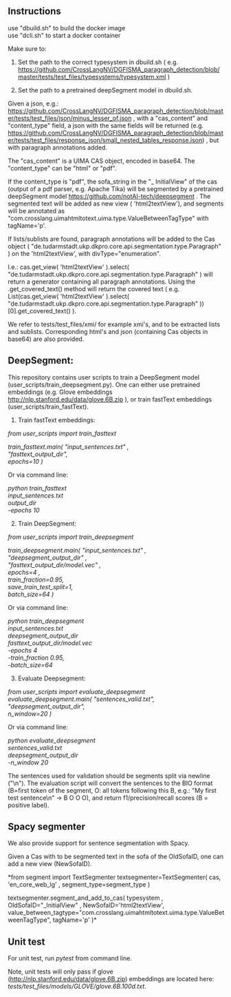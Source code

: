 
Instructions
------------

use "dbuild.sh" to build the docker image <br />
use "dcli.sh" to start a docker container

Make sure to:

1) Set the path to the correct typesystem in dbuild.sh ( e.g. https://github.com/CrossLangNV/DGFISMA_paragraph_detection/blob/master/tests/test_files/typesystems/typesystem.xml )

2) Set the path to a pretrained deepSegment model in dbuild.sh.

Given a json, e.g.: https://github.com/CrossLangNV/DGFISMA_paragraph_detection/blob/master/tests/test_files/json/minus_lesser_of.json , with a "cas_content" and "content_type" field, a json with the same fields will be returned (e.g. https://github.com/CrossLangNV/DGFISMA_paragraph_detection/blob/master/tests/test_files/response_json/small_nested_tables_response.json) , but with paragraph annotations added. 

The "cas_content" is a UIMA CAS object, encoded in base64. The "content_type" can be "html" or "pdf". 

If the content_type is "pdf", the sofa_string in the "_ InitialView" of the cas (output of a pdf parser, e.g. Apache Tika) will be segmented by a pretrained deepSegment model https://github.com/notAI-tech/deepsegment . The segmented text will be added as new view ( 'html2textView'), and segments will be annotated as "com.crosslang.uimahtmltotext.uima.type.ValueBetweenTagType" with tagName='p'.

If lists/sublists are found, paragraph annotations will be added to the Cas object ( "de.tudarmstadt.ukp.dkpro.core.api.segmentation.type.Paragraph" ) on the 'html2textView', with divType="enumeration".

I.e.: cas.get_view( 'html2textView' ).select( "de.tudarmstadt.ukp.dkpro.core.api.segmentation.type.Paragraph" ) will return a generator containing all paragraph annotations. Using the .get_covered_text() method will return the covered text ( e.g. List(cas.get_view( 'html2textView' ).select( "de.tudarmstadt.ukp.dkpro.core.api.segmentation.type.Paragraph" ))[0].get_covered_text() ).

We refer to tests/test_files/xmi/ for example xmi's, and to be extracted lists and sublists. Corresponding html's and json (containing Cas objects in base64) are also provided.


## DeepSegment:

This repository contains user scripts to train a DeepSegment model (user_scripts/train_deepsegment.py). One can either use pretrained embeddings (e.g. Glove embeddings http://nlp.stanford.edu/data/glove.6B.zip ), or train fastText embeddings (user_scripts/train_fastText).

1) Train fastText embeddings:

*from user_scripts import train_fasttext*

*train_fasttext.main( "input_sentences.txt" , \
                    "fasttext_output_dir",\
                    epochs=10 )*

Or via command line:

*python train_fasttext \
input_sentences.txt \
output_dir \
-epochs 10*

2) Train DeepSegment:

*from user_scripts import train_deepsegment*

*train_deepsegment.main( "input_sentences.txt" , \
                        "deepsegment_output_dir" , \
                       "fasttext_output_dir/model.vec"  , \
                       epochs=4 ,\
                       train_fraction=0.95, \
                       save_train_test_split=1, \
                       batch_size=64 )*

Or via command line:

*python train_deepsegment \
input_sentences.txt \
deepsegment_output_dir \
fasttext_output_dir/model.vec \
-epochs 4 \
-train_fraction 0.95, \
-batch_size=64*

3) Evaluate Deepsegment:

*from user_scripts import evaluate_deepsegment
evaluate_deepsegment.main( "sentences_valid.txt", \
                          "deepsegment_output_dir", \
                          n_window=20 )*
                
Or via command line:

*python evaluate_deepsegment \
sentences_valid.txt \
deepsegment_output_dir \
-n_window 20*

The sentences used for validation should be segments split via newline ("\n"). The evaluation script will convert the sentences to the BIO format (B=first token of the segment, O: all tokens following this B, e.g.: "My first test sentence\n" -> B O O O), and return f1/precision/recall scores (B = positive label).

## Spacy segmenter

We also provide support for sentence segmentation with Spacy.

Given a Cas with to be segmented text in the sofa of the OldSofaID, one can add a new view (NewSofaID). 

*from segment import TextSegmenter
textsegmenter=TextSegmenter( cas, 'en_core_web_lg' , segment_type=segment_type )

textsegmenter.segment_and_add_to_cas( typesystem , OldSofaID="_InitialView" , NewSofaID='html2textView', \
                              value_between_tagtype="com.crosslang.uimahtmltotext.uima.type.ValueBetweenTagType", tagName='p' )*


## Unit test

For unit test, run *pytest* from command line. 

Note, unit tests will only pass if glove (http://nlp.stanford.edu/data/glove.6B.zip) embeddings are located here: *tests/test_files/models/GLOVE/glove.6B.100d.txt*. 